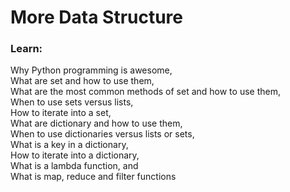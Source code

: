 # More Data Structure
### Learn:
Why Python programming is awesome, <br>
What are set and how to use them, <br>
What are the most common methods of set and how to use them, <br>
When to use sets versus lists, <br>
How to iterate into a set, <br>
What are dictionary and how to use them, <br>
When to use dictionaries versus lists or sets, <br>
What is a key in a dictionary, <br>
How to iterate into a dictionary, <br>
What is a lambda function, and <br>
What is map, reduce and filter functions
